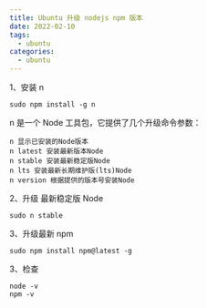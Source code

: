 ```yaml
---
title: Ubuntu 升级 nodejs npm 版本
date: 2022-02-10
tags:
  - ubuntu
categories:
  - ubuntu
---
```


1、安装 n

```
sudo npm install -g n
```

n 是一个 Node 工具包，它提供了几个升级命令参数：

```
n 显示已安装的Node版本
n latest 安装最新版本Node
n stable 安装最新稳定版Node
n lts 安装最新长期维护版(lts)Node
n version 根据提供的版本号安装Node
```

2、升级 最新稳定版 Node

```
sudo n stable
```

3、升级最新 npm

```
sudo npm install npm@latest -g
```

3、检查

```
node -v
npm -v
```
